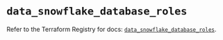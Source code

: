 # `data_snowflake_database_roles`

Refer to the Terraform Registry for docs: [`data_snowflake_database_roles`](https://registry.terraform.io/providers/snowflake-labs/snowflake/1.0.2/docs/data-sources/database_roles).
